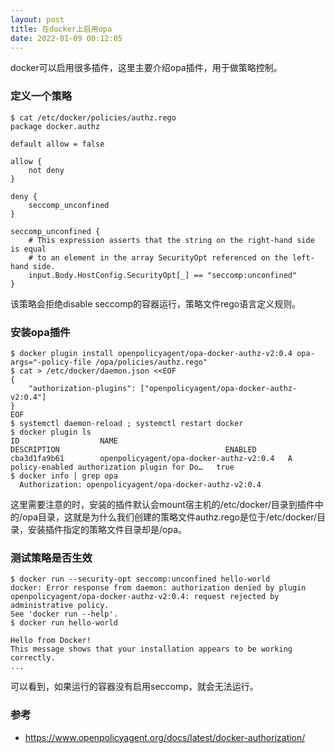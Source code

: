 ```yaml
---
layout: post
title: 在docker上启用opa
date: 2022-01-09 00:12:05
---
```


docker可以启用很多插件，这里主要介绍opa插件，用于做策略控制。

### 定义一个策略

```
$ cat /etc/docker/policies/authz.rego
package docker.authz

default allow = false

allow {
    not deny
}

deny {
    seccomp_unconfined
}

seccomp_unconfined {
    # This expression asserts that the string on the right-hand side is equal
    # to an element in the array SecurityOpt referenced on the left-hand side.
    input.Body.HostConfig.SecurityOpt[_] == "seccomp:unconfined"
}
```

该策略会拒绝disable seccomp的容器运行，策略文件rego语言定义规则。

### 安装opa插件

```
$ docker plugin install openpolicyagent/opa-docker-authz-v2:0.4 opa-args="-policy-file /opa/policies/authz.rego"
$ cat > /etc/docker/daemon.json <<EOF
{
    "authorization-plugins": ["openpolicyagent/opa-docker-authz-v2:0.4"]
}
EOF
$ systemctl daemon-reload ; systemctl restart docker
$ docker plugin ls
ID                  NAME                                      DESCRIPTION                                     ENABLED
cba3d1fa9b61        openpolicyagent/opa-docker-authz-v2:0.4   A policy-enabled authorization plugin for Do…   true
$ docker info | grep opa
  Authorization: openpolicyagent/opa-docker-authz-v2:0.4
```

这里需要注意的时，安装的插件默认会mount宿主机的/etc/docker/目录到插件中的/opa目录，这就是为什么我们创建的策略文件authz.rego是位于/etc/docker/目录，安装插件指定的策略文件目录却是/opa。

### 测试策略是否生效

```
$ docker run --security-opt seccomp:unconfined hello-world
docker: Error response from daemon: authorization denied by plugin openpolicyagent/opa-docker-authz-v2:0.4: request rejected by administrative policy.
See 'docker run --help'.
$ docker run hello-world

Hello from Docker!
This message shows that your installation appears to be working correctly.
...
```

可以看到，如果运行的容器没有启用seccomp，就会无法运行。

### 参考

- https://www.openpolicyagent.org/docs/latest/docker-authorization/
